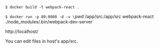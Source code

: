 `$ docker build -t webpack-react .`

`$ docker run -p 80:8080 -d -v \`pwd\`/app/src:/app/src webpack-react ./node_modules/.bin/webpack-dev-server`

http://localhost/

You can edit files in host's app/src.
